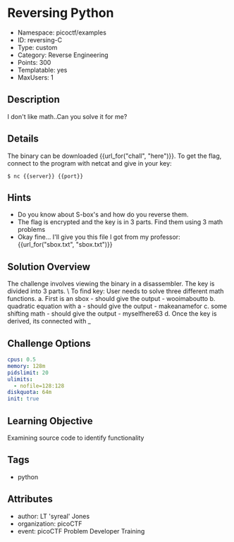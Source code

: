 # Reversing Python

- Namespace: picoctf/examples
- ID: reversing-C
- Type: custom
- Category: Reverse Engineering
- Points: 300
- Templatable: yes
- MaxUsers: 1

## Description

I don't like math..Can you solve it for me?

## Details
The binary can be downloaded {{url_for("chall", "here")}}.
To get the flag, connect to the program with netcat and give in your key:

`$ nc {{server}} {{port}}`

## Hints

- Do you know about S-box's and how do you reverse them.
- The flag is encrypted and the key is in 3 parts. Find them using 3 math problems
- Okay fine... I'll give you this file I got from my professor: {{url_for("sbox.txt", "sbox.txt")}}

## Solution Overview

The challenge involves viewing the binary in a disassembler. The key is divided into 3 parts. \\ To find key: User needs to solve three different math functions.
 a. First is an sbox  - should give the output - wooimaboutto
 b. quadratic equation with a - should give the output - makeanamefor
 c. some shifting math - should give the output - myselfhere63
 d. Once the key is derived, its connected with _


## Challenge Options

```yaml
cpus: 0.5
memory: 128m
pidslimit: 20
ulimits:
  - nofile=128:128
diskquota: 64m
init: true
```

## Learning Objective

Examining source code to identify functionality

## Tags

- python

## Attributes

- author: LT 'syreal' Jones
- organization: picoCTF
- event: picoCTF Problem Developer Training
